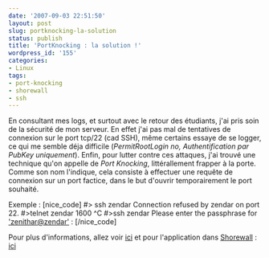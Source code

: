 ```yaml
---
date: '2007-09-03 22:51:50'
layout: post
slug: portknocking-la-solution
status: publish
title: 'PortKnocking : la solution !'
wordpress_id: '155'
categories:
- Linux
tags:
- port-knocking
- shorewall
- ssh
---
```


En consultant mes logs, et surtout avec le retour des étudiants, j'ai pris soin de la sécurité de mon serveur. En effet j'ai pas mal de tentatives de connexion sur le port tcp/22 (cad SSH), même certains essaye de se logger, ce qui me semble déja difficile (_PermitRootLogin no, Authentification par PubKey uniquement_). Enfin, pour lutter contre ces attaques, j'ai trouvé une technique qu'on appelle de _Port Knocking_, littérallement frapper à la porte. Comme son nom l'indique, cela consiste à effectuer une requête de connexion sur un port factice, dans le but d'ouvrir temporairement le port souhaité.

Exemple :
[nice_code]
#> ssh zendar
Connection refused by zendar on port 22.
#>telnet zendar 1600
^C
#>ssh zendar
Please enter the passphrase for ['zenithar@zendar'](mailto:'zenithar@zendar') :
[/nice_code]

Pour plus d'informations, allez voir [ici](http://www-igm.univ-mlv.fr/~dr/XPOSE2004/killy/fonctionnement.html) et pour l'application dans [Shorewall](http://www.shorewall.net/) : [ici ](http://www.shorewall.net/PortKnocking.html)
